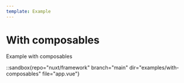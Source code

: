 ```yaml
---
template: Example
---
```


# With composables

Example with composables

::sandbox{repo="nuxt/framework" branch="main" dir="examples/with-composables" file="app.vue"}
